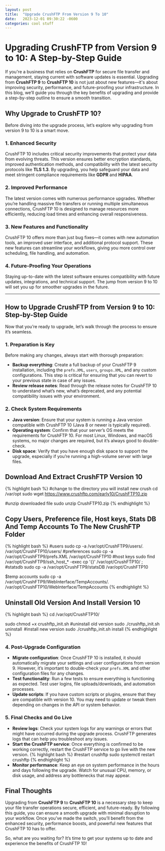 ```yaml
---
layout: post
title:  "Upgrade CrushFTP From Version 9 To 10"
date:   2023-12-01 09:30:22 -0600
categories: cool stuff
---
```


# Upgrading CrushFTP from Version 9 to 10: A Step-by-Step Guide

If you're a business that relies on **CrushFTP** for secure file transfer and management, staying current with software updates is essential. Upgrading from **CrushFTP 9** to **CrushFTP 10** is not just about new features—it's about improving security, performance, and future-proofing your infrastructure. In this blog, we’ll guide you through the key benefits of upgrading and provide a step-by-step outline to ensure a smooth transition.

## Why Upgrade to CrushFTP 10?

Before diving into the upgrade process, let’s explore why upgrading from version 9 to 10 is a smart move.

### 1. Enhanced Security
CrushFTP 10 includes critical security improvements that protect your data from evolving threats. This version ensures better encryption standards, improved authentication methods, and compatibility with the latest security protocols like **TLS 1.3**. By upgrading, you help safeguard your data and meet stringent compliance requirements like **GDPR** and **HIPAA**.

### 2. Improved Performance
The latest version comes with numerous performance upgrades. Whether you’re handling massive file transfers or running multiple simultaneous connections, CrushFTP 10 is designed to manage resources more efficiently, reducing load times and enhancing overall responsiveness.

### 3. New Features and Functionality
CrushFTP 10 offers more than just bug fixes—it comes with new automation tools, an improved user interface, and additional protocol support. These new features can streamline your workflows, giving you more control over scheduling, file handling, and automation.

### 4. Future-Proofing Your Operations
Staying up-to-date with the latest software ensures compatibility with future updates, integrations, and technical support. The jump from version 9 to 10 will set you up for smoother upgrades in the future.

---

## How to Upgrade CrushFTP from Version 9 to 10: Step-by-Step Guide

Now that you’re ready to upgrade, let’s walk through the process to ensure it’s seamless.

### 1. Preparation is Key
Before making any changes, always start with thorough preparation:
- **Backup everything**: Create a full backup of your CrushFTP 9 installation, including the `prefs.XML`, `users`, `groups.XML`, and any custom configurations. This step is critical for ensuring that you can revert to your previous state in case of any issues.
- **Review release notes**: Read through the release notes for CrushFTP 10 to understand what’s new, what’s deprecated, and any potential compatibility issues with your environment.

### 2. Check System Requirements
- **Java version**: Ensure that your system is running a Java version compatible with CrushFTP 10 (Java 8 or newer is typically required).
- **Operating system**: Confirm that your server’s OS meets the requirements for CrushFTP 10. For most Linux, Windows, and macOS systems, no major changes are required, but it’s always good to double-check.
- **Disk space**: Verify that you have enough disk space to support the upgrade, especially if you’re running a high-volume server with large files.

## Download And Extract CrushFTP Version 10

{% highlight bash %}
#change to the directory you will install new crush
cd /var/opt 
sudo wget https://www.crushftp.com/early10/CrushFTP10.zip 

#unzip downloaded file
sudo unzip CrushFTP10.zip 
{% endhighlight %}

## Copy Users, Preference file, Host keys, Stats DB And Temp Accounts To The New CrushFTP Folder

{% highlight bash %}
#users
sudo cp -a /var/opt/CrushFTP9/users/. /var/opt/CrushFTP10/users/ 
#preferences
sudo cp -a /var/opt/CrushFTP9/prefs.XML /var/opt/CrushFTP10 
#host keys
sudo find /var/opt/CrushFTP9/ssh_host_* -exec cp '{}' /var/opt/CrushFTP10/ \; 
#statsdb
sudo cp -a /var/opt/CrushFTP9/statsDB /var/opt/CrushFTP10 

$temp accounts
sudo cp -a /var/opt/CrushFTP9/WebInterface/TempAccounts/. /var/opt/CrushFTP10/WebInterface/TempAccounts 
{% endhighlight %}

## Uninstall Old Version And Install Version 10

{% highlight bash %}
cd /var/opt/CrushFTP10/ 

sudo chmod +x crushftp_init.sh 
#uninstall old version
sudo ./crushftp_init.sh uninstall  
#install new version
sudo ./crushftp_init.sh install 
{% endhighlight %}

### 4. Post-Upgrade Configuration
- **Migrate configuration**: Once CrushFTP 10 is installed, it should automatically migrate your settings and user configurations from version 9. However, it’s important to double-check your `prefs.XML` and other configuration files for any changes.
- **Test functionality**: Run a few tests to ensure everything is functioning as expected. Test user logins, file uploads/downloads, and automation processes.
- **Update scripts**: If you have custom scripts or plugins, ensure that they are compatible with version 10. You may need to update or tweak them depending on changes in the API or system behavior.

### 5. Final Checks and Go Live
- **Review logs**: Check your system logs for any warnings or errors that might have occurred during the upgrade process. CrushFTP generates logs that can help you troubleshoot any issues.
- **Start the CrushFTP service**: Once everything is confirmed to be working correctly, restart the CrushFTP service to go live with the new version.
{% highlight bash %}
#restart crushftp
sudo systemctl restart crushftp
{% endhighlight %}
- **Monitor performance**: Keep an eye on system performance in the hours and days following the upgrade. Watch for unusual CPU, memory, or disk usage, and address any bottlenecks that may appear.


## Final Thoughts

Upgrading from **CrushFTP 9** to **CrushFTP 10** is a necessary step to keep your file transfer operations secure, efficient, and future-ready. By following this guide, you can ensure a smooth upgrade with minimal disruption to your workflow. Once you’ve made the switch, you’ll benefit from the enhanced security, performance boosts, and powerful new features that CrushFTP 10 has to offer.

So, what are you waiting for? It’s time to get your systems up to date and experience the benefits of CrushFTP 10!
